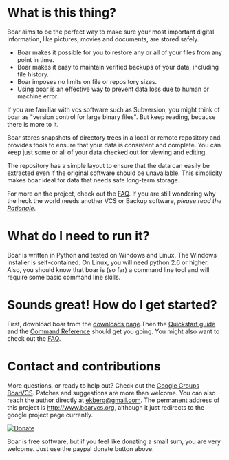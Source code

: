 # What is this thing?
Boar aims to be the perfect way to make sure your most important digital information, like pictures, movies and documents, are stored safely. 

  * Boar makes it possible for you to restore any or all of your files from any point in time.
  * Boar makes it easy to maintain verified backups of your data, including file history.
  * Boar imposes no limits on file or repository sizes.
  * Using boar is an effective way to prevent data loss due to human or machine error.

If you are familiar with vcs software such as Subversion, you might think of boar as "version control for large binary files". But keep reading, because there is more to it.

Boar stores snapshots of directory trees in a local or remote repository and provides tools to ensure that your data is consistent and complete. You can keep just some or all of your data checked out for viewing and editing. 

The repository has a simple layout to ensure that the data can easily be extracted even if the original software should be unavailable. This simplicity makes boar ideal for data that needs safe long-term storage.

For more on the project, check out the [FAQ](https://github.com/mekberg/boar/wiki/FAQ). If you are still wondering why the heck the world needs another VCS or Backup software, *please read the [Rationale](https://github.com/mekberg/boar/wiki/Rationale)*.

# What do I need to run it?
Boar is written in Python and tested on Windows and Linux. The Windows installer is self-contained. On Linux, you will need python 2.6 or higher. Also, you should know that boar is (so far) a command line tool and will require some basic command line skills.

# Sounds great! How do I get started?
First, download boar from the [downloads page](https://github.com/mekberg/boar/packages).Then the [Quickstart guide](https://github.com/mekberg/boar/wiki/Quickstart) and the [Command Reference](https://github.com/mekberg/boar/wiki/CommandReference) should get you going. You might also want to check out the [FAQ](https://bitbucket.org/mats_ekberg/boar/wiki/FAQ).

# Contact and contributions
More questions, or ready to help out? Check out the [Google Groups BoarVCS](https://groups.google.com/forum/#!forum/boarvcs). Patches and suggestions are more than welcome. You can also reach the author directly at ekberg@gmail.com. The permanent address of this project is http://www.boarvcs.org, although it just redirects to the google project page currently.

[![Donate](https://www.paypal.com/en_US/i/btn/btn_donateCC_LG.gif)](https://www.paypal.com/cgi-bin/webscr?cmd=_donations&business=ekberg%40gmail%2ecom&lc=SE&item_name=Mats%20Ekberg%20%2f%20boar%20development&item_number=boar&currency_code=USD&bn=PP%2dDonationsBF%3abtn_donateCC_LG%2egif%3aNonHosted)

Boar is free software, but if you feel like donating a small sum, you are very welcome. Just use the paypal donate button above. 
